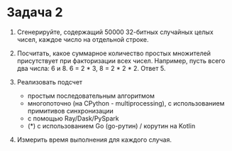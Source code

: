 # Задача 2

1. Сгенерируйте, содержащий 50000 32-битных случайных целых чисел, каждое число на отдельной строке. 

2. Посчитать, какое суммарное количество простых множителей присутствует при факторизации всех чисел.  Например, пусть всего два числа: 6 и 8. 
6 = 2 * 3, 8 = 2 * 2 * 2. Ответ 5.  

3. Реализовать подсчет 
    - простым последовательным алгоритмом
    - многопоточно (на CPython - multiprocessing), с использованием примитивов синхронизации 
    - с помощью Ray/Dask/PySpark
    - (*) с использованием Go (go-рутин) / корутин на Kotlin

4. Измерить время выполнения для каждого случая.